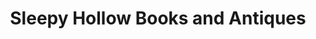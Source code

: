 ---
title: "Sleepy Hollow Books and Antiques"
url: /rumford/sleepy-hollow-books-and-antiques/
shop: Bücher
---